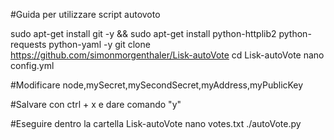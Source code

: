 #Guida per utilizzare script autovoto
 
 
sudo apt-get install git -y && sudo apt-get install python-httplib2 python-requests python-yaml -y
git clone https://github.com/simonmorgenthaler/Lisk-autoVote
cd Lisk-autoVote
nano config.yml
 
#Modificare node,mySecret,mySecondSecret,myAddress,myPublicKey
 
#Salvare con ctrl + x e dare comando "y"
 
 
#Eseguire dentro la cartella Lisk-autoVote
nano votes.txt
./autoVote.py
